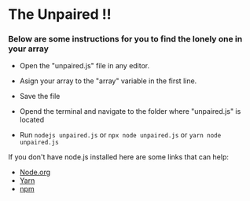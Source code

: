 # The Unpaired !!

### Below are some instructions for you to find the lonely one in your array

- Open the "unpaired.js" file in any editor.

- Asign your array to the "array" variable in the first line.

- Save the file

- Opend the terminal and navigate to the folder where "unpaired.js" is located

- Run ```nodejs unpaired.js``` or `npx node unpaired.js` or ```yarn node unpaired.js```

If you don't have node.js installed here are some links that can help:

- [Node.org](https://nodejs.org/en/download/package-manager)
- [Yarn](https://classic.yarnpkg.com/en/docs/install)
- [npm](https://npmjs.com/get-npm)
